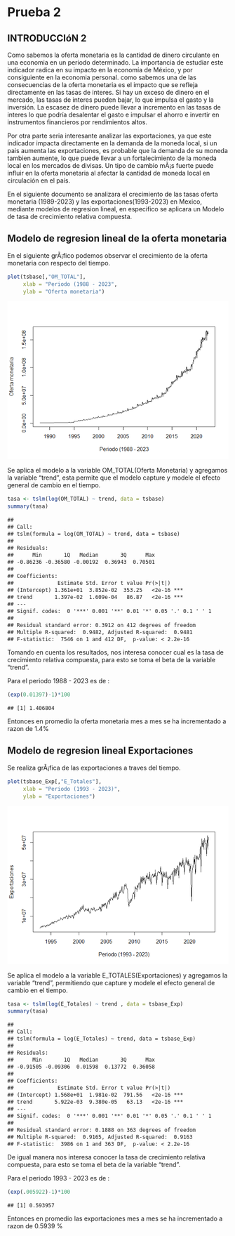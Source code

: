 Prueba 2
================

## INTRODUCCIóN 2

Como sabemos la oferta monetaria es la cantidad de dinero circulante en
una economia en un periodo determinado. La importancia de estudiar este
indicador radica en su impacto en la economía de México, y por
consiguiente en la economia personal. como sabemos una de las
consecuencias de la oferta monetaria es el impacto que se refleja
directamente en las tasas de interes. Si hay un exceso de dinero en el
mercado, las tasas de interes pueden bajar, lo que impulsa el gasto y la
inversión. La escasez de dinero puede llevar a incremento en las tasas
de interes lo que podría desalentar el gasto e impulsar el ahorro e
invertir en instrumentos financieros por rendimientos altos.

Por otra parte seria interesante analizar las exportaciones, ya que este
indicador impacta directamente en la demanda de la moneda local, si un
pais aumenta las exportaciones, es probable que la demanda de su moneda
tambien aumente, lo que puede llevar a un fortalecimiento de la moneda
local en los mercados de divisas. Un tipo de cambio mÃ¡s fuerte puede
influir en la oferta monetaria al afectar la cantidad de moneda local en
circulación en el país.

En el siguiente documento se analizara el crecimiento de las tasas
oferta monetaria (1989-2023) y las exportaciones(1993-2023) en Mexico,
mediante modelos de regresion lineal, en especifico se aplicara un
Modelo de tasa de crecimiento relativa compuesta.

## Modelo de regresion lineal de la oferta monetaria

En el siguiente grÃ¡fico podemos observar el crecimiento de la oferta
monetaria con respecto del tiempo.

``` r
plot(tsbase[,"OM_TOTAL"],
     xlab = "Periodo (1988 - 2023",
     ylab = "Oferta monetaria")
```

![](Prueba-2_files/figure-gfm/Grafica%20Oferta%20Monetaria-1.png)<!-- -->

Se aplica el modelo a la variable OM_TOTAL(Oferta Monetaria) y agregamos
la variable “trend”, esta permite que el modelo capture y modele el
efecto general de cambio en el tiempo.

``` r
tasa <- tslm(log(OM_TOTAL) ~ trend, data = tsbase) 
summary(tasa)
```

    ## 
    ## Call:
    ## tslm(formula = log(OM_TOTAL) ~ trend, data = tsbase)
    ## 
    ## Residuals:
    ##      Min       1Q   Median       3Q      Max 
    ## -0.86236 -0.36580 -0.00192  0.36943  0.70501 
    ## 
    ## Coefficients:
    ##              Estimate Std. Error t value Pr(>|t|)    
    ## (Intercept) 1.361e+01  3.852e-02  353.25   <2e-16 ***
    ## trend       1.397e-02  1.609e-04   86.87   <2e-16 ***
    ## ---
    ## Signif. codes:  0 '***' 0.001 '**' 0.01 '*' 0.05 '.' 0.1 ' ' 1
    ## 
    ## Residual standard error: 0.3912 on 412 degrees of freedom
    ## Multiple R-squared:  0.9482, Adjusted R-squared:  0.9481 
    ## F-statistic:  7546 on 1 and 412 DF,  p-value: < 2.2e-16

Tomando en cuenta los resultados, nos interesa conocer cual es la tasa
de crecimiento relativa compuesta, para esto se toma el beta de la
variable “trend”.

Para el periodo 1988 - 2023 es de :

``` r
(exp(0.01397)-1)*100
```

    ## [1] 1.406804

Entonces en promedio la oferta monetaria mes a mes se ha incrementado a
razon de 1.4%

## Modelo de regresion lineal Exportaciones

Se realiza grÃ¡fica de las exportaciones a traves del tiempo.

``` r
plot(tsbase_Exp[,"E_Totales"],
     xlab = "Periodo (1993 - 2023)",
     ylab = "Exportaciones")
```

![](Prueba-2_files/figure-gfm/Grafica%20Exportaciones-1.png)<!-- -->

Se aplica el modelo a la variable E_TOTALES(Exportaciones) y agregamos
la variable “trend”, permitiendo que capture y modele el efecto general
de cambio en el tiempo.

``` r
tasa <- tslm(log(E_Totales) ~ trend , data = tsbase_Exp) 
summary(tasa)
```

    ## 
    ## Call:
    ## tslm(formula = log(E_Totales) ~ trend, data = tsbase_Exp)
    ## 
    ## Residuals:
    ##      Min       1Q   Median       3Q      Max 
    ## -0.91505 -0.09306  0.01598  0.13772  0.36058 
    ## 
    ## Coefficients:
    ##              Estimate Std. Error t value Pr(>|t|)    
    ## (Intercept) 1.568e+01  1.981e-02  791.56   <2e-16 ***
    ## trend       5.922e-03  9.380e-05   63.13   <2e-16 ***
    ## ---
    ## Signif. codes:  0 '***' 0.001 '**' 0.01 '*' 0.05 '.' 0.1 ' ' 1
    ## 
    ## Residual standard error: 0.1888 on 363 degrees of freedom
    ## Multiple R-squared:  0.9165, Adjusted R-squared:  0.9163 
    ## F-statistic:  3986 on 1 and 363 DF,  p-value: < 2.2e-16

De igual manera nos interesa conocer la tasa de crecimiento relativa
compuesta, para esto se toma el beta de la variable “trend”.

Para el periodo 1993 - 2023 es de :

``` r
(exp(.005922)-1)*100
```

    ## [1] 0.593957

Entonces en promedio las exportaciones mes a mes se ha incrementado a
razon de 0.5939 %
